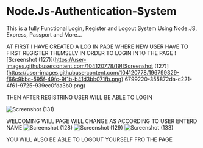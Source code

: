 # Node.Js-Authentication-System

This is a fully Functional Login, Register and Logout System Using Node.JS, Express, Passport and More...

AT FIRST I HAVE CREATED A LOG IN PAGE WHERE NEW USER HAVE TO FIRST REGISTER THEMSELV IN ORDER TO LOGIN INTO THE PAGE
![Screenshot (127)](https://user-images.githubusercontent.com/104120778/19![Screenshot (127)](https://user-images.githubusercontent.com/104120778/196799329-f66c9bbc-595f-49fc-9f1b-b41d3bb071fb.png)
6799220-355872da-c221-4f61-9725-939ec0fda3b0.png)

THEN AFTER REGISTRING USER WILL BE ABLE TO LOGIN

![Screenshot (131)](https://user-images.githubusercontent.com/104120778/196799588-fce3367c-d4b5-48ae-95d8-19066759ebba.png)

WELCOMING WILL PAGE WILL CHANGE AS ACCORDING TO USER ENTERD NAME
![Screenshot (128)](https://user-images.githubusercontent.com/104120778/196799740-69c06d22-f0e9-4071-b9a3-ae98e37fd79a.png)
![Screenshot (129)](https://user-images.githubusercontent.com/104120778/196799759-c43dab64-35d2-4438-a2d1-7fa43d3d0398.png)
![Screenshot (133)](https://user-images.githubusercontent.com/104120778/196799861-5ce96d68-45c4-42eb-bf59-f68382ef7d4c.png)

YOU WILL ALSO BE ABLE TO LOGOUT YOURSELF FRO THE PAGE
